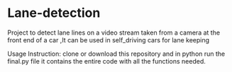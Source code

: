 # Lane-detection
Project to detect lane lines on a video stream taken from a camera at the front end of a car
,It can be used in self_driving cars for lane keeping


Usage Instruction:
clone or download this repository and in python run the final.py file it contains the entire code with all the functions needed.
